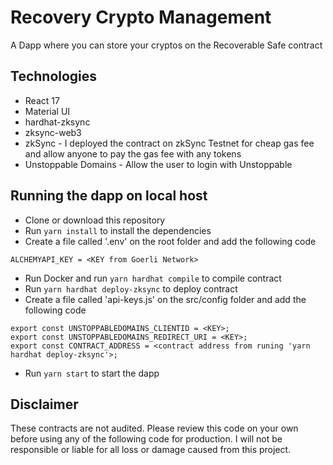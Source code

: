 # Recovery Crypto Management
A Dapp where you can store your cryptos on the Recoverable Safe contract

## Technologies
- React 17
- Material UI
- hardhat-zksync
- zksync-web3
- zkSync - I deployed the contract on zkSync Testnet for cheap gas fee and allow anyone to pay the gas fee with any tokens
- Unstoppable Domains - Allow the user to login with Unstoppable

## Running the dapp on local host
- Clone or download this repository
- Run `yarn install` to install the dependencies
- Create a file called '.env' on the root folder and add the following code
```
ALCHEMYAPI_KEY = <KEY from Goerli Network>
```
- Run Docker and run `yarn hardhat compile` to compile contract
- Run `yarn hardhat deploy-zksync` to deploy contract
- Create a file called 'api-keys.js' on the src/config folder and add the following code
```
export const UNSTOPPABLEDOMAINS_CLIENTID = <KEY>;
export const UNSTOPPABLEDOMAINS_REDIRECT_URI = <KEY>;
export const CONTRACT_ADDRESS = <contract address from runing 'yarn hardhat deploy-zksync'>;
```
- Run `yarn start` to start the dapp

## Disclaimer
These contracts are not audited.  Please review this code on your own before using any of the following code for production.  I will not be responsible or liable for all loss or damage caused from this project.